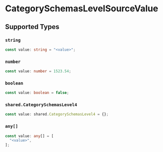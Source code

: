 # CategorySchemasLevelSourceValue


## Supported Types

### `string`

```typescript
const value: string = "<value>";
```

### `number`

```typescript
const value: number = 1523.54;
```

### `boolean`

```typescript
const value: boolean = false;
```

### `shared.CategorySchemasLevel4`

```typescript
const value: shared.CategorySchemasLevel4 = {};
```

### `any[]`

```typescript
const value: any[] = [
  "<value>",
];
```

